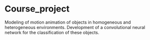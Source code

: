# Course_project
Modeling of motion animation of objects in homogeneous and heterogeneous environments. Development of a convolutional neural network for the classification of these objects.
